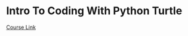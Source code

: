 # Intro To Coding With Python Turtle

[Course Link](https://academy.zenva.com/course/intro-to-coding-with-python-turtle/)